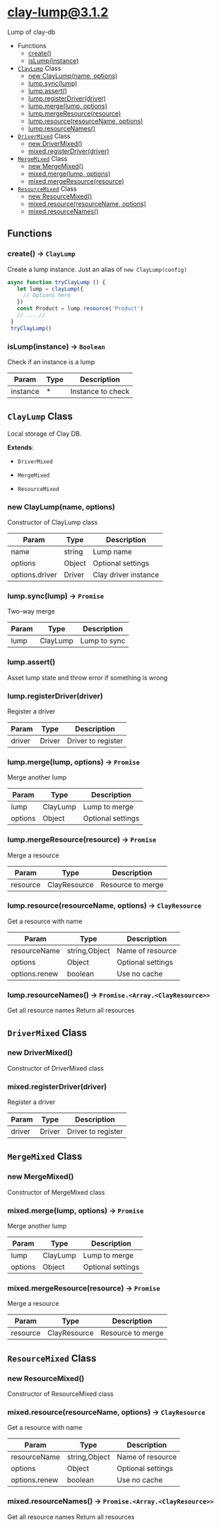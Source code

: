 # clay-lump@3.1.2

Lump of clay-db

+ Functions
  + [create()](#clay-lump-function-create)
  + [isLump(instance)](#clay-lump-function-is-lump)
+ [`ClayLump`](#clay-lump-classes) Class
  + [new ClayLump(name, options)](#clay-lump-classes-clay-lump-constructor)
  + [lump.sync(lump)](#clay-lump-classes-clay-lump-sync)
  + [lump.assert()](#clay-lump-classes-clay-lump-assert)
  + [lump.registerDriver(driver)](#clay-lump-classes-clay-lump-registerDriver)
  + [lump.merge(lump, options)](#clay-lump-classes-clay-lump-merge)
  + [lump.mergeResource(resource)](#clay-lump-classes-clay-lump-mergeResource)
  + [lump.resource(resourceName, options)](#clay-lump-classes-clay-lump-resource)
  + [lump.resourceNames()](#clay-lump-classes-clay-lump-resourceNames)
+ [`DriverMixed`](#clay-lump-classes) Class
  + [new DriverMixed()](#clay-lump-classes-driver-mixed-constructor)
  + [mixed.registerDriver(driver)](#clay-lump-classes-driver-mixed-registerDriver)
+ [`MergeMixed`](#clay-lump-classes) Class
  + [new MergeMixed()](#clay-lump-classes-merge-mixed-constructor)
  + [mixed.merge(lump, options)](#clay-lump-classes-merge-mixed-merge)
  + [mixed.mergeResource(resource)](#clay-lump-classes-merge-mixed-mergeResource)
+ [`ResourceMixed`](#clay-lump-classes) Class
  + [new ResourceMixed()](#clay-lump-classes-resource-mixed-constructor)
  + [mixed.resource(resourceName, options)](#clay-lump-classes-resource-mixed-resource)
  + [mixed.resourceNames()](#clay-lump-classes-resource-mixed-resourceNames)

## Functions

<a class='md-heading-link' name="clay-lump-function-create" ></a>

### create() -> `ClayLump`

Create a lump instance. Just an alias of `new ClayLump(config)`
```javascript
async function tryClayLump () {
   let lump = clayLump({
     // Options here
   })
   const Product = lump.resource('Product')
   // ... //
 }
 tryClayLump()
```
<a class='md-heading-link' name="clay-lump-function-is-lump" ></a>

### isLump(instance) -> `Boolean`

Check if an instance is a lump

| Param | Type | Description |
| ----- | --- | -------- |
| instance | * | Instance to check |



<a class='md-heading-link' name="clay-lump-classes"></a>

## `ClayLump` Class

Local storage of Clay DB.

**Extends**: 

+ `DriverMixed`


+ `MergeMixed`


+ `ResourceMixed`



<a class='md-heading-link' name="clay-lump-classes-clay-lump-constructor" ></a>

### new ClayLump(name, options)

Constructor of ClayLump class

| Param | Type | Description |
| ----- | --- | -------- |
| name | string | Lump name |
| options | Object | Optional settings |
| options.driver | Driver | Clay driver instance |


<a class='md-heading-link' name="clay-lump-classes-clay-lump-sync" ></a>

### lump.sync(lump) -> `Promise`

Two-way merge

| Param | Type | Description |
| ----- | --- | -------- |
| lump | ClayLump | Lump to sync |


<a class='md-heading-link' name="clay-lump-classes-clay-lump-assert" ></a>

### lump.assert()

Asset lump state and throw error if something is wrong

<a class='md-heading-link' name="clay-lump-classes-clay-lump-registerDriver" ></a>

### lump.registerDriver(driver)

Register a driver

| Param | Type | Description |
| ----- | --- | -------- |
| driver | Driver | Driver to register |


<a class='md-heading-link' name="clay-lump-classes-clay-lump-merge" ></a>

### lump.merge(lump, options) -> `Promise`

Merge another lump

| Param | Type | Description |
| ----- | --- | -------- |
| lump | ClayLump | Lump to merge |
| options | Object | Optional settings |


<a class='md-heading-link' name="clay-lump-classes-clay-lump-mergeResource" ></a>

### lump.mergeResource(resource) -> `Promise`

Merge a resource

| Param | Type | Description |
| ----- | --- | -------- |
| resource | ClayResource | Resource to merge |


<a class='md-heading-link' name="clay-lump-classes-clay-lump-resource" ></a>

### lump.resource(resourceName, options) -> `ClayResource`

Get a resource with name

| Param | Type | Description |
| ----- | --- | -------- |
| resourceName | string,Object | Name of resource |
| options | Object | Optional settings |
| options.renew | boolean | Use no cache |


<a class='md-heading-link' name="clay-lump-classes-clay-lump-resourceNames" ></a>

### lump.resourceNames() -> `Promise.<Array.<ClayResource>>`

Get all resource names
Return all resources

<a class='md-heading-link' name="clay-lump-classes"></a>

## `DriverMixed` Class






<a class='md-heading-link' name="clay-lump-classes-driver-mixed-constructor" ></a>

### new DriverMixed()

Constructor of DriverMixed class



<a class='md-heading-link' name="clay-lump-classes-driver-mixed-registerDriver" ></a>

### mixed.registerDriver(driver)

Register a driver

| Param | Type | Description |
| ----- | --- | -------- |
| driver | Driver | Driver to register |


<a class='md-heading-link' name="clay-lump-classes"></a>

## `MergeMixed` Class






<a class='md-heading-link' name="clay-lump-classes-merge-mixed-constructor" ></a>

### new MergeMixed()

Constructor of MergeMixed class



<a class='md-heading-link' name="clay-lump-classes-merge-mixed-merge" ></a>

### mixed.merge(lump, options) -> `Promise`

Merge another lump

| Param | Type | Description |
| ----- | --- | -------- |
| lump | ClayLump | Lump to merge |
| options | Object | Optional settings |


<a class='md-heading-link' name="clay-lump-classes-merge-mixed-mergeResource" ></a>

### mixed.mergeResource(resource) -> `Promise`

Merge a resource

| Param | Type | Description |
| ----- | --- | -------- |
| resource | ClayResource | Resource to merge |


<a class='md-heading-link' name="clay-lump-classes"></a>

## `ResourceMixed` Class






<a class='md-heading-link' name="clay-lump-classes-resource-mixed-constructor" ></a>

### new ResourceMixed()

Constructor of ResourceMixed class



<a class='md-heading-link' name="clay-lump-classes-resource-mixed-resource" ></a>

### mixed.resource(resourceName, options) -> `ClayResource`

Get a resource with name

| Param | Type | Description |
| ----- | --- | -------- |
| resourceName | string,Object | Name of resource |
| options | Object | Optional settings |
| options.renew | boolean | Use no cache |


<a class='md-heading-link' name="clay-lump-classes-resource-mixed-resourceNames" ></a>

### mixed.resourceNames() -> `Promise.<Array.<ClayResource>>`

Get all resource names
Return all resources



